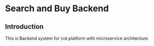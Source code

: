 # Search and Buy Backend
## Introduction

This is Backend system for `SnB` platform with microservice architecture.
